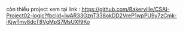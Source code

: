 còn thiếu project xem tại link :
https://github.com/Bakerville/CSAI-Project02-logic?fbclid=IwAR33GznT338okDD2VreP1wpPU9y7zCmk-iKjwTmv8dcT8VgMpS7MsUXf9Ko
